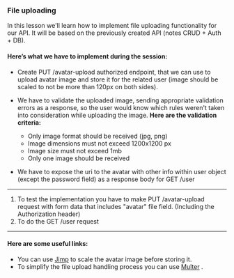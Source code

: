 ### File uploading

In this lesson we'll learn how to implement file uploading functionality for our API.
It will be based on the previously created API (notes CRUD + Auth + DB).

#### Here’s what we have to implement during the session:
 - Create PUT /avatar-upload authorized endpoint, that we can use to upload avatar image and store it for the related user (image should be scaled to not be more than 120px on both sides).

 - We have to validate the uploaded image, sending appropriate validation errors as a response, so the user would know which rules weren't taken into consideration while uploading the image. **Here are the validation criteria:**
    - Only image format should be received (jpg, png)
    - Image dimensions must not exceed 1200x1200 px
    - Image size must not exceed 1mb
    - Only one image should be received

 - We have to expose the uri to the avatar with other info within user object (except the password field) as a response body for GET /user

---
1) To test the implementation you have to make PUT /avatar-upload request with form data that includes "avatar" file field. (Including the Authorization header)
2) To do the GET /user request
---

#### Here are some useful links:
- You can use [Jimp](https://www.npmjs.com/package/jimp) to scale the avatar image before storing it.
- To simplify the file upload handling process you can use [Multer](https://www.npmjs.com/package/multer) .